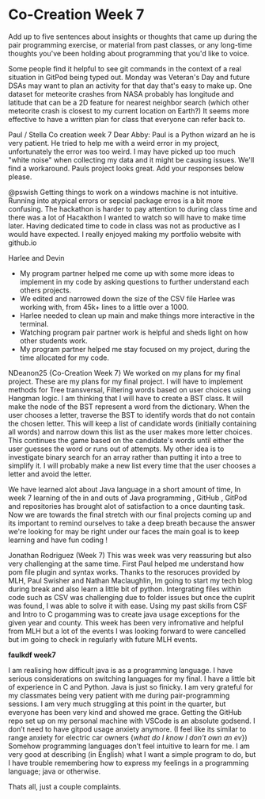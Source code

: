 # Co-Creation Week 7

Add up to five sentences about insights or thoughts
that came up during the pair programming exercise, or material from past classes,
or any long-time thoughts you've been holding about programming that you'd like to voice.

Some people find it helpful to see git commands in the context of a real situation in GitPod being typed out.
Monday was Veteran's Day and future DSAs may want to plan an activity for that day that's easy to make up.
One dataset for meteorite crashes from NASA probably has longitude and latitude that can be a 2D feature for nearest neighbor search (which other meteorite crash is closest to my current location on Earth?)
It seems more effective to have a written plan for class that everyone can refer back to.

Paul / Stella Co creation week 7 
Dear Abby:
Paul is a Python wizard an he is very patient. He tried to help me with a weird error in my project, unfortunately the error was too weird. I may have picked up too much "white noise" when collecting my data and it might be causing issues. We'll find a workaround. Pauls project looks great.
Add your responses below please.

@pswish
Getting things to work on a windows machine is not intuitive. 
Running into atypical errors or sepcial package erros is a bit more confusing.
The hackathon is harder to pay attention to during class time and there was a lot of Hacakthon I wanted to watch so will have to make time later.
Having dedicated time to code in class was not as productive as I would have expected.
I really enjoyed making my portfolio website with github.io

Harlee and Devin
- My program partner helped me come up with some more ideas to implement in my code by asking questions to further understand each others projects. 
- We edited and narrowed down the size of the CSV file Harlee was working with, from 45k+ lines to a little over a 1000. 
- Harlee needed to clean up main and make things more interactive in the terminal. 
- Watching program pair partner work is helpful and sheds light on how other students work. 
- My program partner helped me stay focused on my project, during the time allocated for my code.

NDeanon25 {Co-Creation Week 7} 
We worked on my plans for my final project. These are my plans for my final project. I will have to implement methods for Tree transversal, Filtering words based on user choices using Hangman logic. I am thinking that I will have to create a BST class. It will make the node of the BST represent a word from the dictionary. When the user chooses a letter, traverse the BST to identify words that do not contain the chosen letter. This will keep a list of candidate words (initially containing all words) and narrow down this list as the user makes more letter choices. This continues the game based on the candidate's words until either the user guesses the word or runs out of attempts. My other idea is to investigate binary search for an array rather than putting it into a tree to simplify it. I will probably make a new list every time that the user chooses a letter and avoid the letter. 

We have learned alot about Java language in a short amount of time, In week 7 learning of the in and outs of Java programming , GitHub , GitPod and repositories has brought alot of satisfaction to a once daunting task. Now we are towards the final stretch with our final projects coming up and its important to remind ourselves to take a deep breath because the answer we're looking for may be right under our faces the main goal is to keep learning and have fun coding ! 


Jonathan Rodriguez (Week 7)
This was week was very reassuring but also very challenging at the same time. First Paul helped me understand how pom file plugin and syntax works. Thanks to the resoruces provided by MLH, Paul Swisher and Nathan Maclaughlin, Im going to start my tech blog during break and also learn a little bit of python. Intergrating files within code such as CSV was challenging due to folder issues but once the cuplrit was found, I was able to solve it with ease. Using my past skills from CSF and Intro to C progamming was to create java usage exceptions for the given year and county. This week has been very infromative and helpful from MLH but a lot of the events I was looking forward to were cancelled but im going to check in regularly with future MLH events.


**faulkdf week7**

I am realising how difficult java is as a programming language. I have serious considerations on switching languages for my final. I have a little bit of experience in C and Python. Java is just so finicky. 
I am very grateful for my classmates being very patient with me during pair-programming sessions. I am very much struggling at this point in the quarter, but everyone has been very kind and showed me grace. 
Getting the GitHub repo set up on my personal machine with VSCode is an absolute godsend. I don’t need to have gitpod usage anxiety anymore. (I feel like its similar to range anxiety for electric car owners {*what do I know I don’t own an ev*})
Somehow programming languages don’t feel intuitive to learn for me. I am very good at describing (in English) what I want a simple program to do, but I have trouble remembering how to express my feelings in a programming language; java or otherwise. 

Thats all, just a couple complaints. 